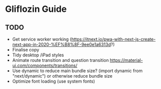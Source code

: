 # Gliflozin Guide

## TODO

- Get service worker working (https://itnext.io/pwa-with-next-js-create-next-app-in-2020-%EF%B8%8F-9ee0e1a6313d?)
- Finalise copy
- Tidy desktop /iPad styles
- Animate route transition and question transition https://material-ui.com/components/transitions/
- Use dynamic to reduce main bundle size? (import dynamic from "next/dynamic") or otherwise reduce bundle size
- Optimize font loading (use system fonts)
